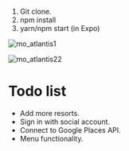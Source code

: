 1. Git clone.
2. npm install
3. yarn/npm start (in Expo)

![mo_atlantis1](https://user-images.githubusercontent.com/34093736/36797022-4181fdf0-1ca7-11e8-8a33-d78c2ca3a44c.jpg)


![mo_atlantis22](https://user-images.githubusercontent.com/34093736/36797072-619814bc-1ca7-11e8-9e92-0a5a08f5b6ab.jpg)




# Todo list

- Add more resorts.
- Sign in with social account.
- Connect to Google Places API.
- Menu functionality.
